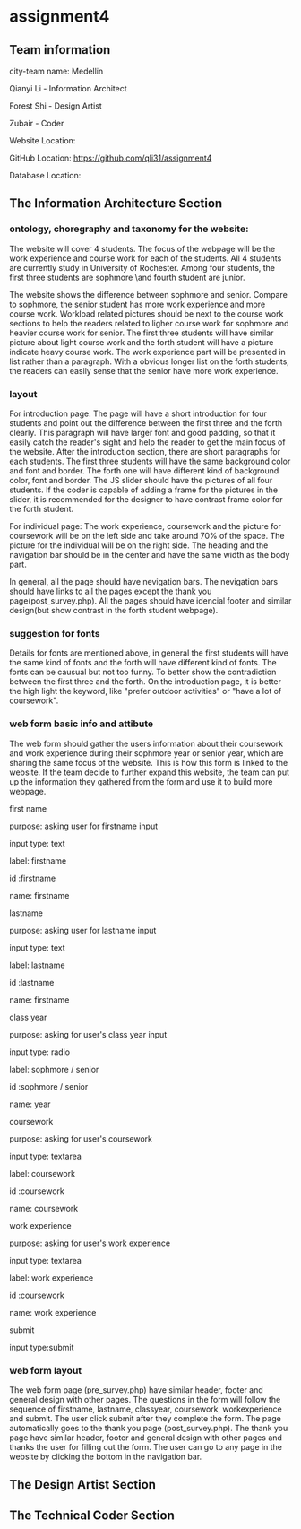# assignment4

## Team information

city-team name: Medellin

Qianyi Li - Information Architect

Forest Shi - Design Artist

Zubair - Coder

Website Location:

GitHub Location: https://github.com/qli31/assignment4

Database Location:

## The Information Architecture Section

### ontology, choregraphy and taxonomy for the website:

The website will cover 4 students. The focus of the webpage will be the work experience and course work for each of the students. All 4 students are currently study in University of Rochester. Among four students, the first three students are sophmore \and fourth student are junior. 

The website shows the difference between sophmore and senior. Compare to sophmore, the senior student has more work experience and more course work. Workload related pictures should be next to the course work sections to help the readers related to ligher course work for sophmore and heavier course work for senior. The first three students will have similar picture about light course work and the forth student will have a picture indicate heavy course work. The work experience part will be presented in list rather than a paragraph. With a obvious longer list on the forth students, the readers can easily sense that the senior have more work experience.


### layout

For introduction page: The page will have a short introduction for four students and point out the difference between the first three and the forth clearly. This paragraph will have larger font and good padding, so that it easily catch the reader's sight and help the reader to get the main focus of the website. After the introduction section, there are short paragraphs for each students. The first three students will have the same background color and font and border. The forth one will have different kind of background color, font and border. The JS slider should have the pictures of all four students. If the coder is capable of adding a frame for the pictures in the slider, it is recommended for the designer to have contrast frame color for the forth student.

For individual page: The work experience, coursework and the picture for coursework will be on the left side and take around 70% of the space. The picture for the individual will be on the right side. The heading and the navigation bar should be in the center and have the same width as the body part.

In general, all the page should have nevigation bars. The nevigation bars should have links to all the pages except the thank you page(post_survey.php). All the pages should have idencial footer and similar design(but show contrast in the forth student webpage).

### suggestion for fonts

Details for fonts are mentioned above, in general the first students will have the same kind of fonts and the forth will have different kind of fonts. The fonts can be causual but not too funny. To better show the contradiction between the first three and the forth. On the introduction page, it is better the high light the keyword, like "prefer outdoor activities" or "have a lot of coursework".

### web form basic info and attibute

The web form should gather the users information about their coursework and work experience during their sophmore year or senior year, which are sharing the same focus of the website. This is how this form is linked to the website. If the team decide to further expand this website, the team can put up the information they gathered from the form and use it to build more webpage.

first name

purpose: asking user for firstname input

input type: text

label: firstname

id :firstname

name: firstname

lastname

purpose: asking user for lastname input

input type: text

label: lastname

id :lastname

name: firstname

class year

purpose: asking for user's class year input

input type: radio

label: sophmore / senior

id :sophmore / senior

name: year

coursework

purpose: asking for user's coursework

input type: textarea

label: coursework

id :coursework

name: coursework

work experience

purpose: asking for user's work experience

input type: textarea

label: work experience

id :coursework

name: work experience

submit

input type:submit

### web form layout

The web form page (pre_survey.php) have similar header, footer and general design with other pages. The questions in the form will follow the sequence of firstname, lastname, classyear, coursework, workexperience and submit. The user click submit after they complete the form. The page automatically goes to the thank you page (post_survey.php). The thank you page have similar header, footer and general design with other pages and thanks the user for filling out the form. The user can go to any page in the website by clicking the bottom in the navigation bar.

## The Design Artist Section

## The Technical Coder Section
